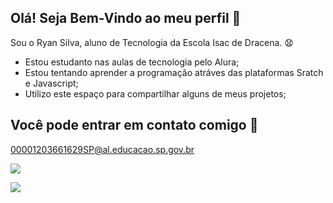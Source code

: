 ## Olá! Seja Bem-Vindo ao meu perfil 👋
Sou o Ryan Silva, aluno de Tecnologia da Escola Isac de Dracena. 😧

- Estou estudanto nas aulas de tecnologia pelo Alura;
- Estou tentando aprender a programação atráves das plataformas Sratch e Javascript;
- Utilizo este espaço para compartilhar alguns de meus projetos;

## Você pode entrar em contato comigo 📧

00001203661629SP@al.educacao.sp.gov.br

![](https://media.tenor.com/NfEGhy9EiWkAAAAM/jealous.gif)

![](https://media1.tenor.com/m/8wycuJYMYdUAAAAC/harmonymaraj-lil-uzi-vert.gif)






